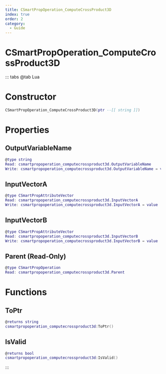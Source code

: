 ```yaml
---
title: CSmartPropOperation_ComputeCrossProduct3D
index: true
order: 2
category:
  - Guide
---
```


# CSmartPropOperation_ComputeCrossProduct3D

::: tabs
@tab Lua
# Constructor
```lua
CSmartPropOperation_ComputeCrossProduct3D(ptr --[[ string ]])
```
# Properties
## OutputVariableName 
```lua
@type string
Read: csmartpropoperation_computecrossproduct3d.OutputVariableName
Write: csmartpropoperation_computecrossproduct3d.OutputVariableName = value
```
## InputVectorA 
```lua
@type CSmartPropAttributeVector
Read: csmartpropoperation_computecrossproduct3d.InputVectorA
Write: csmartpropoperation_computecrossproduct3d.InputVectorA = value
```
## InputVectorB 
```lua
@type CSmartPropAttributeVector
Read: csmartpropoperation_computecrossproduct3d.InputVectorB
Write: csmartpropoperation_computecrossproduct3d.InputVectorB = value
```
## Parent (Read-Only)
```lua
@type CSmartPropOperation
Read: csmartpropoperation_computecrossproduct3d.Parent
```
# Functions
## ToPtr
```lua
@returns string
csmartpropoperation_computecrossproduct3d:ToPtr()
```
## IsValid
```lua
@returns bool
csmartpropoperation_computecrossproduct3d:IsValid()
```

:::